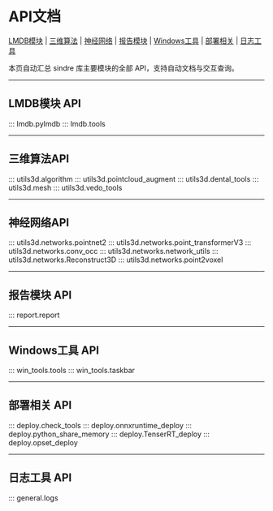 # API文档

[LMDB模块](#lmdb模块-api) | [三维算法](#三维算法api) | [神经网络](#神经网络api) | [报告模块](#报告模块-api) | [Windows工具](#windows工具-api) | [部署相关](#部署相关-api) | [日志工具](#日志工具-api)

本页自动汇总 sindre 库主要模块的全部 API，支持自动文档与交互查询。

---

## LMDB模块 API
::: lmdb.pylmdb
::: lmdb.tools

---

## 三维算法API
::: utils3d.algorithm
::: utils3d.pointcloud_augment
::: utils3d.dental_tools
::: utils3d.mesh
::: utils3d.vedo_tools

---

## 神经网络API
::: utils3d.networks.pointnet2
::: utils3d.networks.point_transformerV3
::: utils3d.networks.conv_occ
::: utils3d.networks.network_utils
::: utils3d.networks.Reconstruct3D
::: utils3d.networks.point2voxel

---

## 报告模块 API
::: report.report

---

## Windows工具 API
::: win_tools.tools
::: win_tools.taskbar

---

## 部署相关 API
::: deploy.check_tools
::: deploy.onnxruntime_deploy
::: deploy.python_share_memory
::: deploy.TenserRT_deploy
::: deploy.opset_deploy

---

## 日志工具 API
::: general.logs 
